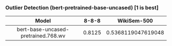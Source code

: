 ### Outlier Detection (bert-pretrained-base-uncased) [1 is best]
|Model|8-8-8|WikiSem-500|
|:--:|:--:|:--:|
|bert-base-uncased-pretrained.768.wv|0.8125|0.5368119047619048|
